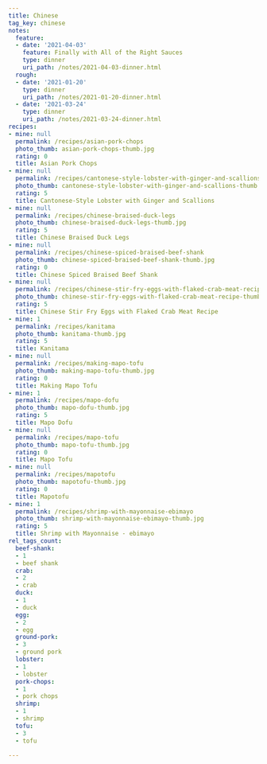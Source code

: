 ```yaml
---
title: Chinese
tag_key: chinese
notes:
  feature:
  - date: '2021-04-03'
    feature: Finally with All of the Right Sauces
    type: dinner
    uri_path: /notes/2021-04-03-dinner.html
  rough:
  - date: '2021-01-20'
    type: dinner
    uri_path: /notes/2021-01-20-dinner.html
  - date: '2021-03-24'
    type: dinner
    uri_path: /notes/2021-03-24-dinner.html
recipes:
- mine: null
  permalink: /recipes/asian-pork-chops
  photo_thumb: asian-pork-chops-thumb.jpg
  rating: 0
  title: Asian Pork Chops
- mine: null
  permalink: /recipes/cantonese-style-lobster-with-ginger-and-scallions
  photo_thumb: cantonese-style-lobster-with-ginger-and-scallions-thumb.jpg
  rating: 5
  title: Cantonese-Style Lobster with Ginger and Scallions
- mine: null
  permalink: /recipes/chinese-braised-duck-legs
  photo_thumb: chinese-braised-duck-legs-thumb.jpg
  rating: 5
  title: Chinese Braised Duck Legs
- mine: null
  permalink: /recipes/chinese-spiced-braised-beef-shank
  photo_thumb: chinese-spiced-braised-beef-shank-thumb.jpg
  rating: 0
  title: Chinese Spiced Braised Beef Shank
- mine: null
  permalink: /recipes/chinese-stir-fry-eggs-with-flaked-crab-meat-recipe
  photo_thumb: chinese-stir-fry-eggs-with-flaked-crab-meat-recipe-thumb.jpg
  rating: 5
  title: Chinese Stir Fry Eggs with Flaked Crab Meat Recipe
- mine: 1
  permalink: /recipes/kanitama
  photo_thumb: kanitama-thumb.jpg
  rating: 5
  title: Kanitama
- mine: null
  permalink: /recipes/making-mapo-tofu
  photo_thumb: making-mapo-tofu-thumb.jpg
  rating: 0
  title: Making Mapo Tofu
- mine: 1
  permalink: /recipes/mapo-dofu
  photo_thumb: mapo-dofu-thumb.jpg
  rating: 5
  title: Mapo Dofu
- mine: null
  permalink: /recipes/mapo-tofu
  photo_thumb: mapo-tofu-thumb.jpg
  rating: 0
  title: Mapo Tofu
- mine: null
  permalink: /recipes/mapotofu
  photo_thumb: mapotofu-thumb.jpg
  rating: 0
  title: Mapotofu
- mine: 1
  permalink: /recipes/shrimp-with-mayonnaise-ebimayo
  photo_thumb: shrimp-with-mayonnaise-ebimayo-thumb.jpg
  rating: 5
  title: Shrimp with Mayonnaise - ebimayo
rel_tags_count:
  beef-shank:
  - 1
  - beef shank
  crab:
  - 2
  - crab
  duck:
  - 1
  - duck
  egg:
  - 2
  - egg
  ground-pork:
  - 3
  - ground pork
  lobster:
  - 1
  - lobster
  pork-chops:
  - 1
  - pork chops
  shrimp:
  - 1
  - shrimp
  tofu:
  - 3
  - tofu

---
```

